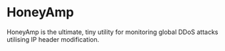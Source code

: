 # HoneyAmp
HoneyAmp is the ultimate, tiny utility for monitoring global DDoS attacks utilising IP header modification.
